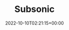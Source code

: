 ---
weight: 30000
title: "Subsonic"
description: "迷你 3 輯"
icon: library_music
lead: ""
date: 2022-10-10T02:21:15+00:00
lastmod: 2022-10-10T02:21:15+00:00
draft: false
images: []
---